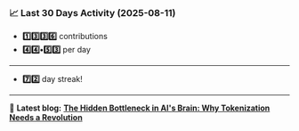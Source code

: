 <!--START_STATS-->
### 📈 Last 30 Days Activity (2025-08-11)  
- **1️⃣3️⃣3️⃣6️⃣** contributions  
- **4️⃣4️⃣•5️⃣3️⃣** per day
---
- **7️⃣2️⃣** day streak!
---
📝 **Latest blog:** [**The Hidden Bottleneck in AI's Brain: Why Tokenization Needs a Revolution**](https://andriak.com/blog/tokenization-revolution)
<!--END_STATS-->
